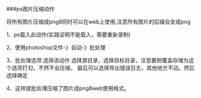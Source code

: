###ps图片压缩动作

将所有图片压缩成png8同时可以在web上使用,注意所有图片的后缀会变成png

1、ps载入此动作(实践证明不能载入，需要重新录制)

2、使用photoshop文件-》自动-》批处理

3、批处理选项 选择该动作 选择源目录，选择目标目录，注意要把覆盖存储为这个选项打勾，不然不会压缩，
最后可以选择导出错误日志，其他地方不动。然后选择确定

4、这样就批处理压缩了图片成png8web使用格式。

